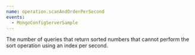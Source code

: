```yaml
---
name: operation.scanAndOrderPerSecond
events:
  - MongoConfigServerSample
---
```


The number of queries that return sorted numbers that cannot perform the sort operation using an index per second.